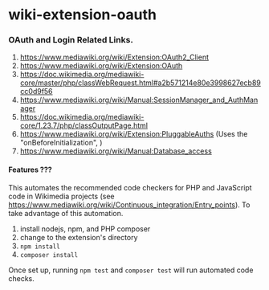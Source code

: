 ﻿
# wiki-extension-oauth

### OAuth and Login Related Links.
1. https://www.mediawiki.org/wiki/Extension:OAuth2_Client
2. https://www.mediawiki.org/wiki/Extension:OAuth
3. https://doc.wikimedia.org/mediawiki-core/master/php/classWebRequest.html#a2b571214e80e3998627ecb89cc0d9f56
4. https://www.mediawiki.org/wiki/Manual:SessionManager_and_AuthManager
5. https://doc.wikimedia.org/mediawiki-core/1.23.7/php/classOutputPage.html
6. https://www.mediawiki.org/wiki/Extension:PluggableAuths (Uses the "onBeforeInitialization", )
7. https://www.mediawiki.org/wiki/Manual:Database_access




#### Features ???
This automates the recommended code checkers for PHP and JavaScript code in Wikimedia projects
(see https://www.mediawiki.org/wiki/Continuous_integration/Entry_points).
To take advantage of this automation.

1. install nodejs, npm, and PHP composer
2. change to the extension's directory
3. `npm install`
4. `composer install`

Once set up, running `npm test` and `composer test` will run automated code checks.
 
